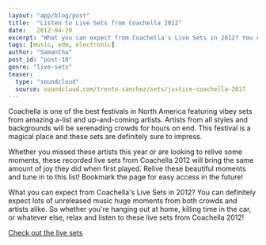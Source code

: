 ```yaml
---
layout: "app/blog/post"
title:  "Listen to Live Sets from Coachella 2012"
date:   2012-04-20
excerpt: "What you can expect from Coachella's Live Sets in 2012? You can definitely expect lots of unreleased music huge moments from both crowds and artists alike."
tags: [music, edm, electronic]
author: "Samantha"
post_id: "post-10"
genre: "live-sets"
teaser:
  type: "soundcloud"
  source: soundcloud.com/trento-sanchez/sets/justice-coachella-2017
---
```

Coachella is one of the best festivals in North America featuring vibey sets from amazing a-list and up-and-coming artists. Artists from all styles and backgrounds will be serenading crowds for hours on end. This festival is a magical place and these sets are definitely sure to impress.

Whether you missed these artists this year or are looking to relive some moments, these recorded live sets from Coachella 2012 will bring the same amount of joy they did when first played. Relive these beautiful moments and tune in to this list! Bookmark the page for easy access in the future!

What you can expect from Coachella's Live Sets in 2012?
You can definitely expect lots of unreleased music huge moments from both crowds and artists alike. So whether you're hanging out at home, killing time in the car, or whatever else, relax and listen to these live sets from Coachella 2012!

[Check out the live sets](https://www.1001tracklists.com/source/gykm53/coachella-festival/index.html)
